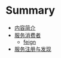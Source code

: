 # Summary

* [内容简介](README.md)
* [服务消费者](fu-wu-xiao-fei-zhe.md)
  * [feign](fu-wu-xiao-fei-zhe/feign.md)
* [服务注册与发现](chapter1.md)

